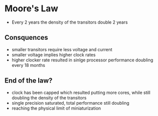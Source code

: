 # Moore's Law

* Every 2 years the density of the transitors double 2 years

## Consquences

* smaller transitors require less voltage and current
* smaller voltage implies higher clock rates
* higher clocker rate resulted in sinlge processor performance doubling every 18 months

## End of the law?
* clock has been capped which resulted putting more cores, while still doubling the density of the transitors
* single precision saturated, total performance still doubling
* reaching the physical limit of miniaturization 
